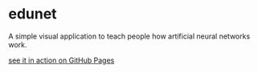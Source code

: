 # edunet
A simple visual application to teach people how artificial neural networks work.

[see it in action on GitHub Pages](https://eintyp.github.io/edunet/)
